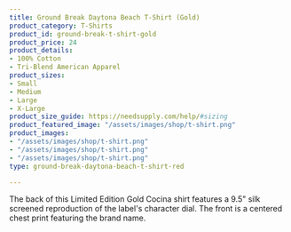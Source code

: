 ```yaml
---
title: Ground Break Daytona Beach T-Shirt (Gold)
product_category: T-Shirts
product_id: ground-break-t-shirt-gold
product_price: 24
product_details:
- 100% Cotton
- Tri-Blend American Apparel
product_sizes:
- Small
- Medium
- Large
- X-Large
product_size_guide: https://needsupply.com/help/#sizing
product_featured_image: "/assets/images/shop/t-shirt.png"
product_images:
- "/assets/images/shop/t-shirt.png"
- "/assets/images/shop/t-shirt.png"
- "/assets/images/shop/t-shirt.png"
type: ground-break-daytona-beach-t-shirt-red

---
```

The back of this Limited Edition Gold Cocina shirt features a 9.5" silk screened reproduction of the label's character dial. The front is a centered chest print featuring the brand name.
